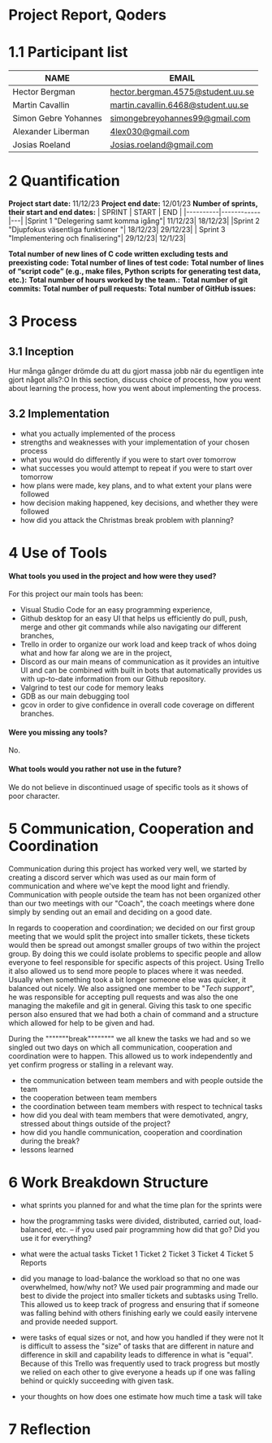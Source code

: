 # Project Report, Qoders 

# 1.1 Participant list
| NAME | EMAIL |
|----------|------------|
| Hector Bergman|hector.bergman.4575@student.uu.se
| Martin Cavallin| martin.cavallin.6468@student.uu.se|
| Simon Gebre Yohannes| simongebreyohannes99@gmail.com
| Alexander Liberman|  4lex030@gmail.com
| Josias Roeland| Josias.roeland@gmail.com|

# 2 Quantification 
**Project start date:** 11/12/23
**Project end date:**   12/01/23
**Number of sprints, their start and end dates:**
| SPRINT | START | END |
|----------|------------|---|
|Sprint 1 "Delegering samt komma igång"| 11/12/23| 18/12/23|
|Sprint 2 "Djupfokus väsentliga funktioner "| 18/12/23| 29/12/23|
| Sprint 3 "Implementering och finalisering"| 29/12/23| 12/1/23|

**Total number of new lines of C code written excluding tests and preexisting code:**
**Total number of lines of test code:** 
**Total number of lines of “script code” (e.g., make files, Python scripts for generating test data, etc.):**
**Total number of hours worked by the team.:** 
**Total number of git commits:**
**Total number of pull requests:**
**Total number of GitHub issues:**

# 3 Process   
## 3.1 Inception
Hur många gånger drömde du att du gjort massa jobb när du egentligen inte gjort något alls?:O
In this section, discuss choice of process, how you went about learning the process, how you went about implementing the process.

## 3.2 Implementation
- what you actually implemented of the process
- strengths and weaknesses with your implementation of your chosen process
- what you would do differently if you were to start over tomorrow
- what successes you would attempt to repeat if you were to start over tomorrow
- how plans were made, key plans, and to what extent your plans were followed
- how decision making happened, key decisions, and whether they were followed
- how did you attack the Christmas break problem with planning?
# 4 Use of Tools

#### What tools you used in the project and how were they used?
For this project our main tools has been:
 - Visual Studio Code for an easy programming experience,
-  Github desktop for an easy UI that helps us efficiently do pull, push, merge and other git commands while also navigating our different branches, 
- Trello in order to organize our work load and keep track of whos doing what and how far along we are in the project, 
- Discord as our main means of communication as it provides an intuitive UI and can be combined with built in bots that automatically provides us with up-to-date information from our Github repository. 
- Valgrind to test our code for memory leaks
- GDB as our main debugging tool
- gcov in order to give confidence in overall code coverage on different branches.

#### Were you missing any tools?
No.
#### What tools would you rather not use in the future?
We do not believe in discontinued usage of specific tools as it shows of poor character. 


# 5 Communication, Cooperation and Coordination   

Communication during this project has worked very well, we started by creating a discord server which was used as our main form of communication and where we've kept the mood light and friendly. Communication with people outside the team has not been organized other than our two meetings with our "Coach", the coach meetings where done simply by sending out an email and deciding on a good date. 

In regards to cooperation and coordination; we decided on our first group meeting that we would split the project into smaller tickets, these tickets would then be spread out amongst smaller groups of two within the project group. By doing this we could isolate problems to specific people and allow everyone to feel responsible for specific aspects of this project. Using Trello it also allowed us to send more people to places where it was needed. Usually when something took a bit longer someone else was quicker, it balanced out nicely. We also assigned one member to be "_Tech support_", he was responsible for accepting pull requests and was also the one managing the makefile and git in general. Giving this task to one specific person also ensured that we had both a chain of command and a structure which allowed for help to be given and had. 

During the """""""break"""""""" we all knew the tasks we had and so we singled out two days on which all communication, cooperation and coordination were to happen. This allowed us to work independently and yet confirm progress or stalling in a relevant way. 

- the communication between team members and with people outside the team
- the cooperation between team members
- the coordination between team members with respect to technical tasks
- how did you deal with team members that were demotivated, angry, stressed about things outside of the project?
- how did you handle communication, cooperation and coordination during the break?
- lessons learned

# 6 Work Breakdown Structure

- what sprints you planned for and what the time plan for the sprints were    
- how the programming tasks were divided, distributed, carried out, load-balanced, etc. – if you used pair programming how did that go? Did you use it for everything?
- what were the actual tasks
Ticket 1
Ticket 2
Ticket 3
Ticket 4
Ticket 5
Reports

- did you manage to load-balance the workload so that no one was overwhelmed, how/why not?
We used pair programming and made our best to divide the project into smaller tickets and subtasks using Trello. This allowed us to keep track of progress and ensuring that if someone was falling behind with others finishing early we could easily intervene and provide needed support.  
- were tasks of equal sizes or not, and how you handled if they were not
It is difficult to assess the "size" of tasks that are different in nature and difference in skill and capability leads to difference in what is "equal". Because of this Trello was frequently used to track progress but mostly we relied on each other to give everyone a heads up if one was falling behind or quickly succeeding with given task.
- your thoughts on how does one estimate how much time a task will take

# 7 Reflection
